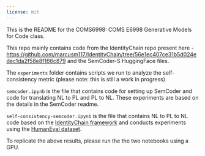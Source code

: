 ```yaml
---
license: mit
---
```

This is the README for the COMS6998: COMS E6998 Generative Models for Code class. 

This repo mainly contains code from the IdentityChain repo present here - https://github.com/marcusm117/IdentityChain/tree/56e1ec407ce31b5d024edec1da2f58e8f166c879 and the SemCoder-S HuggingFace files. 



The ``experiments`` folder contains scripts we run to analyze the self-consistency metric (please note: this is still a work in progress) 


``semcoder.ipynb`` is the file that contains code for setting up SemCoder and code for translating NL to PL and PL to NL. These experiments are based on the details in the SemCoder readme. 

``self-consistency-semcoder.ipynb`` is the file that contains NL to PL to NL code based on the [IdentityChain framework](https://github.com/marcusm117/IdentityChain) and conducts experiments using the [HumanEval dataset](https://github.com/openai/human-eval).

To replicate the above results, please run the the two notebooks using a GPU. 
